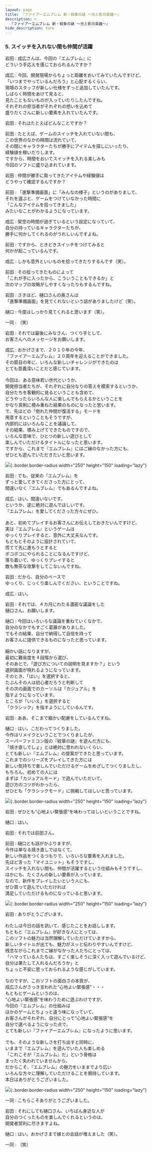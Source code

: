 ```yaml
---
layout: page
title: 『ファイアーエムブレム 新・紋章の謎 〜光と影の英雄〜』
description: >
  『ファイアーエムブレム 新・紋章の謎 〜光と影の英雄〜』
hide_description: ture
---
```


### 5. スイッチを入れない間も仲間が活躍

岩田
: 成広さんは、今回の『エムブレム』に<br>どういう手応えを感じておられるんですか？

成広
: 今回、開発現場からちょっと距離をおいてみていたんですけど、<br>「いつまでやっているんだろう」と心配するくらい、<br>現場のスタッフが新しい仕様をずっと追加していたんです。<br>しばらく時間をあけて見ると、<br>見たこともないものが入っていたりしたんですね。<br>それぞれの担当者がそれぞれの想いを込めて<br>盛りだくさんに新しい要素を入れていたんです。

岩田
: それはたとえばどんなことですか？

前田
: たとえば、ゲームのスイッチを入れていない間も、<br>この世界のなかの時間は流れていて、<br>その間にキャラクターたちが勝手にアイテムを探しにいったり、<br>経験値を稼いだりします。<br>ですから、時間をおいてスイッチを入れる楽しみも<br>今回のソフトに盛り込まれています。

岩田
: 仲間が勝手に取ってきたアイテムや経験値は<br>どうやって確認するんですか？

前田
: 「進撃準備画面」に「みんなの様子」というのがありまして、<br>それを選ぶと、ゲームをつけていなかった時間に<br>「こんなアイテムを拾ってきました」<br>みたいなことがわかるようになっています。

成広
: 架空の時間が過ぎているという設定になっていて、<br>自分の持っているキャラクターたちが、<br>勝手に何かしてくれるのがうれしいんですよね。

前田
: ですから、ときどきスイッチをつけてみると<br>何かが起こっているんです。

成広
: しかも意外といいものを拾ってきたりするんです（笑）。

前田
: その拾ってきたものによって<br>「これが手に入ったから、こういうこともできるか」と<br>次のマップの攻略がしやすくなったりもするんですね。

岩田
: さきほど、樋口さんの奥さんは<br>「進撃準備画面」を見てくれないという話がありましたけど（笑）。

樋口
: 今度はしっかり見てくれると思います（笑）。

一同
: （笑）

岩田
: それでは最後にみなさん、つくり手として、<br>お客さんへのメッセージをお願いします。

成広
: おかげさまで、２０１０年の今年、<br>『ファイアーエムブレム』２０周年を迎えることができました。<br>その節目の年に、いろんな新しいチャレンジができたのは<br>とても意義深いことだと感じています。<br>&nbsp;<br>今回は、ある意味若い世代というか、<br>開発担当者たちが、それぞれに自分なりの答えを模索するというか、<br>自分たちを客観的に見るということも含めて、<br>どうやったらいろんな人に楽しんでもらえるかということを<br>かなり真剣に積み重ねた結果のものになったと思います。<br>で、先ほどの「倒れた仲間が復活する」モードを<br>用意するということもそうですが、<br>内部的にはいろんなことを議論して、<br>その結果、積み上げてできたものですので、<br>いろんな意味で、ひとつの新しい遊びとして<br>楽しんでいただけるタイトルになったと思います。<br>ですから、これまで『エムブレム』にはご縁のなかった方にも、<br>ぜひとも遊んでいただきたいと思います。

![](/interviews/jp/nds/XXXX/vol1/img/photo16.jpg){:.border.border-radius width="250" height="150" loading="lazy"}

岩田
: でも、従来の『エムブレム』を<br>ずっと愛してきてくださった方にとって、<br>間違いなく『エムブレム』でもあるんですよね。

成広
: はい。間違いないです。<br>というか、逆に絶対に遊んでほしいです。<br>『エムブレム』を愛してくださった方々にぜひ。<br>&nbsp;<br>あと、初めてプレイするお客さんにお伝えしておきたいんですけど、<br>実は『エムブレム』というゲームは<br>ゆっくりプレイすると、意外に大丈夫なんです。<br>もともとそのように設計されていて、<br>慌てて先に進もうとすると<br>ボコボコにやられることになるんですけど、<br>落ち着いて、ゆっくりプレイすると<br>敵も無茶な攻撃をしてこないんですね。

岩田
: だから、自分のペースで<br>ゆっくり、じっくり楽しんでください、ということですね。

成広
: はい。

岩田
: それでは、４カ月にわたる濃密な議論をした<br>樋口さん、お願いします。

樋口
: 今回はいろいろな議論を重ねていくなかで、<br>自分のなかでもすごく葛藤がありました。<br>でもその結果、自分で納得して自信を持って<br>お客さんに提供できるものになったと思っています。<br>&nbsp;<br>細かい話になりますが、<br>最初に難易度を４段階から選び、<br>そのあとで、「遊び方についての説明を見ますか？」という<br>選択画面が現れるようになっています。<br>そのとき、「はい」を選択すると、<br>たぶんその人は初心者だろうと判断して<br>その次の画面でのカーソルは「カジュアル」を<br>指すようになっています。<br>ところが「いいえ」を選択すると<br>「クラシック」を指すようにしているんです。

岩田
: ああ、そこまで細かい配慮をしているんですね。

樋口
: はい。こだわってつくりました。<br>今作はリメイクということでつくりましたが、<br>スーパーファミコン版の『紋章の謎』を遊んだ方にも、<br>「焼き直しでしょ」とは絶対に思われないくらい、<br>とても新しい『エムブレム』の提案ができたと思っています。<br>これまでのシリーズをプレイしてきた方には<br>新しい気持ちで楽しんでいただけるゲームをめざしてつくりましたし、<br>もちろん、初めての人には<br>まずは「カジュアルモード」で遊んでいただいて、<br>遊び方のコツがわかったら、<br>ぜひとも「クラシックモード」に挑戦してほしいと思っています。

![](/interviews/jp/nds/XXXX/vol1/img/photo17.jpg){:.border.border-radius width="250" height="150" loading="lazy"}

岩田
: ぜひとも“心地よい緊張感”を味わってほしいということですね。

樋口
: はい。

岩田
: それでは前田さん。

前田
: 樋口とも話がかぶりますが、<br>今作は単なる焼き直しではなくて、<br>新しい作品をつくるつもりで、いろいろな要素を入れました。<br>先ほど言った「マイユニット」もそうですし、<br>スイッチを入れない間も、仲間が活躍するという仕組みもそうですし、<br>ほかにも、たくさんの新しい要素が入っています。<br>なので、新作をプレイしたいという人にも、<br>ぜひ買って遊んでいただければ<br>満足していただけるものになっていると思います。

![](/interviews/jp/nds/XXXX/vol1/img/photo18.jpg){:.border.border-radius width="250" height="150" loading="lazy"}

岩田
: ありがとうございます。<br>&nbsp;<br>わたしは今日の話を訊いて、感じたことをお話しします。<br>もともと『エムブレム』が好きな人にとっては、<br>このソフトの魅力は当然理解していただけていますから、<br>新しいタイトルが出ても、魅力がスッと伝わりやすいんですけど、<br>残念ながらこれまでご縁がなかった人たちにとっては、<br>「ハマっている人たちは、すごく楽しそうに深く入って遊んでいるけど、<br>自分は果たして入れるんだろうか」と<br>ちょっと不安に思っておられるような感じがしています。<br>&nbsp;<br>なのですが、このソフトの面白さの本質が、<br>成広さんがさっき言われた“心地よい緊張感”・・・<br>もともとゲームというのは、<br>“心地よい緊張感”を味わうために遊ぶわけですが、<br>今回の『エムブレム』の仕組みは<br>ほかのゲームとちょっと違う味になっていて、<br>お客さんがそれぞれ、自分にとって“心地よい緊張感”を<br>自分で選べるようになった点で、<br>とても新しい『ファイアーエムブレム』になったように思います。<br>&nbsp;<br>でも、そのような新しさを打ち出すと同時に、<br>いままで『エムブレム』を遊んでいた人も楽しめる<br>「これこそが『エムブレム』だ」という骨格は<br>まったく失われていませんから、<br>だからこそ、『エムブレム』の魅力をいままでより広い<br>いろんな方々に理解していただけることを期待しています。<br>本日はありがとうございました。

![](/interviews/jp/nds/XXXX/vol1/img/photo19.jpg){:.border.border-radius width="250" height="150" loading="lazy"}

一同
: こちらこそありがとうございました。

岩田
: それにしても樋口さん、いちばん身近な人が<br>自分のつくったものを楽しんでくれるというのは、<br>開発者冥利に尽きますよね。

樋口
: はい。おかげさまで嫁との会話が増えました（笑）。

一同
: （笑）


